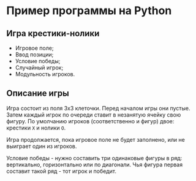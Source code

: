 # Пример программы на Python
## Игра крестики-нолики
- Игровое поле;
- Ввод позиции;
- Условие победы;
- Случайный игрок;
- Модульность игроков.

## Описание игры
Игра состоит из поля 3x3 клеточки. Перед началом игры они пустые. Затем каждый игрок по очереди ставит в незанятую 
ячейку свою фигуру. По умолчанию игроков (соответственно и фигур) двое: крестики `X` и нолики `O`.

Игра продолжается, пока игровое поле не будет заполнено, или не выиграет один из игроков.

Условие победы - нужно составить три одинаковые фигуры в ряд: вертикально, горизонтально или по диагонали. 
Чья фигура первая составит такой ряд - тот игрок и победит.
 